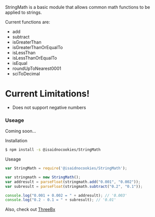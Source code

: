StringMath is a basic module that allows common math functions to be applied to strings.

Current functions are:
  - add
  - subtract
  - isGreaterThan
  - isGreaterThanOrEqualTo
  - isLessThan
  - isLessThanOrEqualTo
  - isEqual
  - roundUpToNearest0001
  - sciToDecimal

# Current Limitations!

  - Does not support negative numbers

### Useage

Coming soon...

Installation
```sh
$ npm install -s @isaidnocookies/StringMath
```

Useage
```js
var StringMath = require('@isaidnocookies/StringMath');

var stringmath = new StringMath();
var addresult = parseFloat(stringmath.add("0.001", "0.002"));
var subresult = parseFloat(stringmath.subtract("0.2", "0.1"));

console.log("0.001 + 0.002 = " + addresult); // '0.003'
console.log("0.2 - 0.1 = " + subresult); // '0.01'
```

Also, check out [ThreeBx]

   [ThreeBx]: <https://www.threebx.com>
